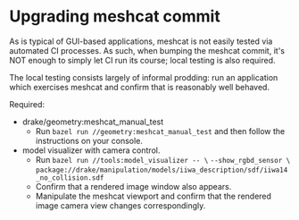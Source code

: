 # Upgrading meshcat commit

As is typical of GUI-based applications, meshcat is not easily tested via
automated CI processes. As such, when bumping the meshcat commit, it's NOT
enough to simply let CI run its course; local testing is also required.

The local testing consists largely of informal prodding: run an application
which exercises meshcat and confirm that is reasonably well behaved.

Required:
  - drake/geometry:meshcat_manual_test
    - Run `bazel run //geometry:meshcat_manual_test` and then follow the
      instructions on your console.
  - model visualizer with camera control.
    - Run
      `bazel run //tools:model_visualizer -- \`
      `--show_rgbd_sensor \`
      `package://drake/manipulation/models/iiwa_description/sdf/iiwa14_no_collision.sdf`
    - Confirm that a rendered image window also appears.
    - Manipulate the meshcat viewport and confirm that the rendered image camera
      view changes correspondingly.
